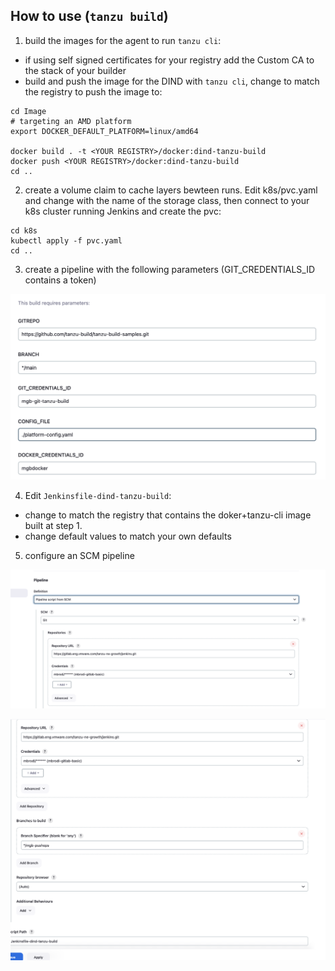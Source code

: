 ## How to use (`tanzu build`)

1. build the images for the agent to run `tanzu cli`:
- if using self signed certificates for your registry add the Custom CA to the stack of your builder 
- build and push the image for the DIND with `tanzu cli`, change <YOUR REGISTRY> to match the registry to push the image to:
```
cd Image
# targeting an AMD platform 
export DOCKER_DEFAULT_PLATFORM=linux/amd64

docker build . -t <YOUR REGISTRY>/docker:dind-tanzu-build
docker push <YOUR REGISTRY>/docker:dind-tanzu-build
cd ..
```
2. create a volume claim to cache layers bewteen runs. Edit k8s/pvc.yaml and change <YOUR STORAGE CLASS> with the name of the storage class, then connect to your k8s cluster running Jenkins and create the pvc:
 ```
cd k8s
kubectl apply -f pvc.yaml
cd ..
```
3. create a pipeline with the following parameters (GIT_CREDENTIALS_ID contains a token)

![Jenkins parameters](png/params.png)

4. Edit `Jenkinsfile-dind-tanzu-build`:
- change <YOUR REGISTRY> to match the registry that contains the doker+tanzu-cli image built at step 1.
- change default values to match your own defaults

5. configure an SCM pipeline

![Jenkins SCM pipleine](png/pipeline.png)

![Jenkins SCM pipleine](png/SCMpipeline.png)
